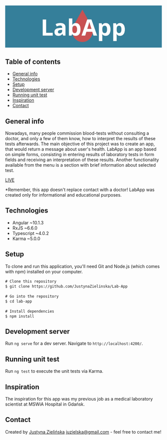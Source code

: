 ![Logo aplikacji](./src/assets/images/LogoAplikacji.jpg)

## Table of contents
* [General info](#general-info)
* [Technologies](#technologies)
* [Setup](#setup)
* [Development server](#development-server)
* [Running unit test](#running-unit-test)
* [Inspiration](#inspiration)
* [Contact](#contact)

## General info
Nowadays, many people commission blood-tests without consulting a doctor, and only a few of them know, how to interpret the results of these tests afterwards.
The main objective of this project was to create an app, that would return a message about user's health.
LabApp is an app based on simple forms, consisting in entering results of laboratory tests in form fields and receiving an interpretation of these results.
Another functionality available from the menu is a section with brief information about selected test.

[LIVE](https://justynazielinska.github.io/Lab-App/)

*Remember, this app doesn't replace contact with a doctor! LabApp was created only for informational and educational purposes.

## Technologies
* Angular ~10.1.3
* RxJS ~6.6.0
* Typescript ~4.0.2
* Karma ~5.0.0

## Setup
To clone and run this application, you'll need Git and Node.js (which comes with npm) installed on your computer.

```
# Clone this repository
$ git clone https://github.com/JustynaZielinska/Lab-App

# Go into the repository
$ cd lab-app

# Install dependencies
$ npm install
```

## Development server
Run `ng serve` for a dev server. Navigate to `http://localhost:4200/`. 

## Running unit test
Run `ng test` to execute the unit tests via Karma.

## Inspiration
The inspiration for this app was my previous job as a medical laboratory scientist at MSWiA Hospital in Gdańsk.

## Contact
Created by [Justyna Zielińska](https://www.linkedin.com/in/j-zielinska/)
juzielska@gmail.com - feel free to contact me!
